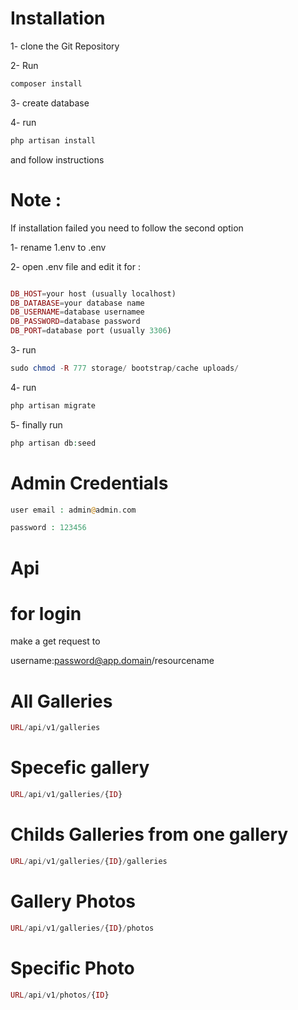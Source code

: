 # Installation 
1- clone the Git Repository
 
2- Run 

```php
composer install
```

3- create database 

4- run 
```php
php artisan install
```
and follow instructions 

# Note : 
If installation failed you need to follow the second option 

1- rename 1.env to .env 

2- open .env file and edit it for : 
```php

DB_HOST=your host (usually localhost)
DB_DATABASE=your database name
DB_USERNAME=database usernamee
DB_PASSWORD=database password
DB_PORT=database port (usually 3306)
```
3- run 

```php
sudo chmod -R 777 storage/ bootstrap/cache uploads/
```
4- run 
```php
php artisan migrate
```
5- finally  run 
```php
php artisan db:seed
```
# Admin Credentials 
```php
user email : admin@admin.com

password : 123456
```
# Api 
# for login 

make a get request to 

username:password@app.domain/resourcename  

# All Galleries 

```php
URL/api/v1/galleries
```

# Specefic gallery

```php
URL/api/v1/galleries/{ID}
```

# Childs Galleries from one gallery 

```php
URL/api/v1/galleries/{ID}/galleries
```

# Gallery Photos 
```php
URL/api/v1/galleries/{ID}/photos

```
# Specific Photo 

```php
URL/api/v1/photos/{ID}

```

